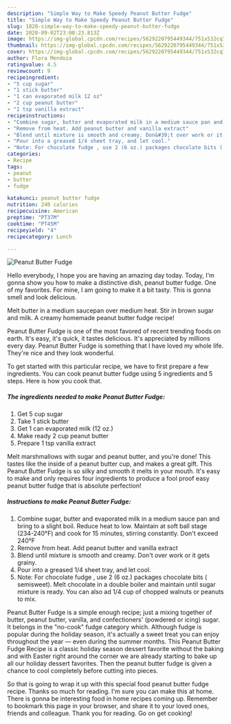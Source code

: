 ```yaml
---
description: "Simple Way to Make Speedy Peanut Butter Fudge"
title: "Simple Way to Make Speedy Peanut Butter Fudge"
slug: 1828-simple-way-to-make-speedy-peanut-butter-fudge
date: 2020-09-02T23:00:23.813Z
image: https://img-global.cpcdn.com/recipes/5629220795449344/751x532cq70/peanut-butter-fudge-recipe-main-photo.jpg
thumbnail: https://img-global.cpcdn.com/recipes/5629220795449344/751x532cq70/peanut-butter-fudge-recipe-main-photo.jpg
cover: https://img-global.cpcdn.com/recipes/5629220795449344/751x532cq70/peanut-butter-fudge-recipe-main-photo.jpg
author: Flora Mendoza
ratingvalue: 4.5
reviewcount: 9
recipeingredient:
- "5 cup sugar"
- "1 stick butter"
- "1 can evaporated milk 12 oz"
- "2 cup peanut butter"
- "1 tsp vanilla extract"
recipeinstructions:
- "Combine sugar, butter and evaporated milk in a medium sauce pan and bring to a slight boil. Reduce heat to low. Maintain at soft ball stage (234-240°F) and cook for 15 minutes, stirring constantly. Don&#39;t exceed 240°F"
- "Remove from heat. Add peanut butter and vanilla extract"
- "Blend until mixture is smooth and creamy. Don&#39;t over work or it gets grainy."
- "Pour into a greased 1/4 sheet tray, and let cool."
- "Note: For chocolate fudge , use 2 (6 oz.) packages chocolate bits ( semisweet). Melt chocolate in a double boiler and maintain until sugar mixture is ready. You can also ad 1/4 cup of chopped walnuts or peanuts to mix."
categories:
- Recipe
tags:
- peanut
- butter
- fudge

katakunci: peanut butter fudge 
nutrition: 240 calories
recipecuisine: American
preptime: "PT37M"
cooktime: "PT45M"
recipeyield: "4"
recipecategory: Lunch

---
```



![Peanut Butter Fudge](https://img-global.cpcdn.com/recipes/5629220795449344/751x532cq70/peanut-butter-fudge-recipe-main-photo.jpg)

Hello everybody, I hope you are having an amazing day today. Today, I'm gonna show you how to make a distinctive dish, peanut butter fudge. One of my favorites. For mine, I am going to make it a bit tasty. This is gonna smell and look delicious.

Melt butter in a medium saucepan over medium heat. Stir in brown sugar and milk. A creamy homemade peanut butter fudge recipe!

Peanut Butter Fudge is one of the most favored of recent trending foods on earth. It's easy, it's quick, it tastes delicious. It's appreciated by millions every day. Peanut Butter Fudge is something that I have loved my whole life. They're nice and they look wonderful.


To get started with this particular recipe, we have to first prepare a few ingredients. You can cook peanut butter fudge using 5 ingredients and 5 steps. Here is how you cook that.

<!--inarticleads1-->

##### The ingredients needed to make Peanut Butter Fudge:

1. Get 5 cup sugar
1. Take 1 stick butter
1. Get 1 can evaporated milk (12 oz.)
1. Make ready 2 cup peanut butter
1. Prepare 1 tsp vanilla extract


Melt marshmallows with sugar and peanut butter, and you&#39;re done! This tastes like the inside of a peanut butter cup, and makes a great gift. This Peanut Butter Fudge is so silky and smooth it melts in your mouth. It&#39;s easy to make and only requires four ingredients to produce a fool proof easy peanut butter fudge that is absolute perfection! 

<!--inarticleads2-->

##### Instructions to make Peanut Butter Fudge:

1. Combine sugar, butter and evaporated milk in a medium sauce pan and bring to a slight boil. Reduce heat to low. Maintain at soft ball stage (234-240°F) and cook for 15 minutes, stirring constantly. Don&#39;t exceed 240°F
1. Remove from heat. Add peanut butter and vanilla extract
1. Blend until mixture is smooth and creamy. Don&#39;t over work or it gets grainy.
1. Pour into a greased 1/4 sheet tray, and let cool.
1. Note: For chocolate fudge , use 2 (6 oz.) packages chocolate bits ( semisweet). Melt chocolate in a double boiler and maintain until sugar mixture is ready. You can also ad 1/4 cup of chopped walnuts or peanuts to mix.


Peanut Butter Fudge is a simple enough recipe; just a mixing together of butter, peanut butter, vanilla, and confectioners&#39; (powdered or icing) sugar. It belongs in the &#34;no-cook&#34; fudge category which. Although fudge is popular during the holiday season, it&#39;s actually a sweet treat you can enjoy throughout the year — even during the summer months. This Peanut Butter Fudge Recipe is a classic holiday season dessert favorite without the baking and with Easter right around the corner we are already starting to bake up all our holiday dessert favorites. Then the peanut butter fudge is given a chance to cool completely before cutting into pieces. 

So that is going to wrap it up with this special food peanut butter fudge recipe. Thanks so much for reading. I'm sure you can make this at home. There is gonna be interesting food in home recipes coming up. Remember to bookmark this page in your browser, and share it to your loved ones, friends and colleague. Thank you for reading. Go on get cooking!
